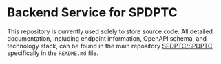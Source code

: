 # Backend Service for SPDPTC

This repository is currently used solely to store source code. All detailed documentation, including endpoint information, OpenAPI schema, and technology stack, can be found in the main repository [SPDPTC/SPDPTC](https://github.com/SPDPTC/SPDPTC), specifically in the `README.md` file. 
